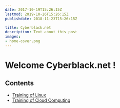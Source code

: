 ```yaml
---
date: 2017-10-19T15:26:15Z
lastmod: 2019-10-26T15:26:15Z
publishdate: 2018-11-23T15:26:15Z

title: Cyberblack.net
description: Text about this post
images:
- home-cover.png
---
```


# Welcome Cyberblack.net !

## Contents

* [Training of Linux](chapter1/)
* [Training of Cloud Computing](chapter2/)
